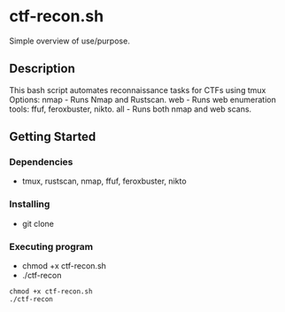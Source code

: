 # ctf-recon.sh

Simple overview of use/purpose.

## Description

This bash script automates reconnaissance tasks for CTFs using tmux
Options:
nmap - Runs Nmap and Rustscan.
web - Runs web enumeration tools: ffuf, feroxbuster, nikto.
all - Runs both nmap and web scans.

## Getting Started

### Dependencies

* tmux, rustscan, nmap, ffuf, feroxbuster, nikto

### Installing

* git clone 

### Executing program

* chmod +x ctf-recon.sh
* ./ctf-recon <targetip> <port> <ports>
```
chmod +x ctf-recon.sh
./ctf-recon
```



